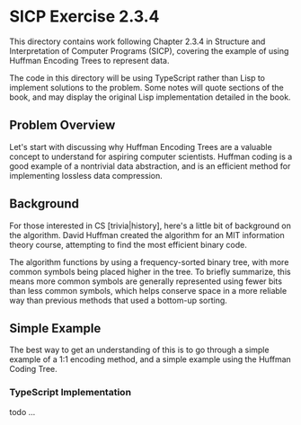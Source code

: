 # SICP Exercise 2.3.4

This directory contains work following Chapter 2.3.4 in Structure and
Interpretation of Computer Programs (SICP), covering the example of
using Huffman Encoding Trees to represent data.

The code in this directory will be using TypeScript rather than Lisp to
implement solutions to the problem. Some notes will quote sections of the
book, and may display the original Lisp implementation detailed in the book.

## Problem Overview

Let's start with discussing why Huffman Encoding Trees are a valuable
concept to understand for aspiring computer scientists. Huffman coding is
a good example of a nontrivial data abstraction, and is an efficient method for
implementing lossless data compression.

## Background

For those interested in CS [trivia|history], here's a little bit of
background on the algorithm. David Huffman created the algorithm for an MIT
information theory course, attempting to find the most efficient binary code.

The algorithm functions by using a frequency-sorted binary tree, with more
common symbols being placed higher in the tree. To briefly summarize, this
means more common symbols are generally represented using fewer bits
than less common symbols, which helps conserve space in a more reliable way
than previous methods that used a bottom-up sorting.

## Simple Example

The best way to get an understanding of this is to go through a simple example
of a 1:1 encoding method, and a simple example using the Huffman Coding Tree.




### TypeScript Implementation

todo ...

